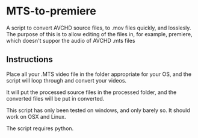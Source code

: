 # MTS-to-premiere

A script to convert AVCHD source files, to .mov files quickly, and losslesly.
The purpose of this is to allow editing of the files in, for example, premiere, which doesn't suppor the audio of AVCHD .mts files

## Instructions
Place all your .MTS video file in the folder appropriate for your OS, 
and the script will loop through and convert your videos.

It will put the processed source files in the processed folder,
and the converted files will be put in converted.

This script has only been tested on windows, and only barely so.
It should work on OSX and Linux.

The script requires python.